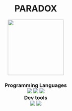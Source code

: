 <h1 align= "center"> PARADOX</h1>

<p align = "center">
    <img height = "180" src="assets/retro.gif">
</p>
<h3>
<p align = "center">
    Programming Languages<br>
    <a href="https://www.gnu.org/software/bash/"><img src="https://skillicons.dev/icons?i=bash" /></a>
    <a href="https://www.iso.org/standard/74528.html"><img src="https://skillicons.dev/icons?i=c" /></a>
    <a href="https://www.python.org/"><img src="https://skillicons.dev/icons?i=python" /></a>
    <br>
    Dev tools <br>
    <a href="https://git-scm.com/"><img src="https://skillicons.dev/icons?i=git" /></a>
    <a href="https://neovim.io"><img src="https://skillicons.dev/icons?i=neovim" /></a>
</h3>

